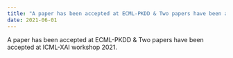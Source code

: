 ```yaml
---
title: "A paper has been accepted at ECML-PKDD & Two papers have been accepted at ICML-XAI workshop 2021."
date: 2021-06-01
---
```

A paper has been accepted at ECML-PKDD & Two papers have been accepted at ICML-XAI workshop 2021.
